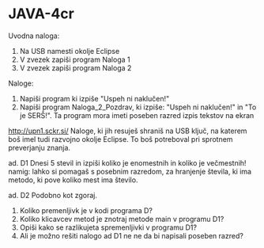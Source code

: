 # JAVA-4cr

Uvodna naloga:
  1. Na USB namesti okolje Eclipse
  2. V zvezek zapiši program Naloga 1
  3. V zvezek zapiši program Naloga 2

Naloge:
  1. Napiši program ki izpiše "Uspeh ni naklučen!"
  2. Napiši program Naloga_2_Pozdrav, ki izpiše: "Uspeh ni naklučen!" in "To je SERŠ!". Ta
    program mora imeti poseben razred izpis tekstov na ekran


http://upn1.sckr.si/
Naloge, ki jih resuješ shraniš na USB ključ, na katerem boš imel tudi razvojno okolje Eclipse. To boš potreboval pri sprotnem preverjanju znanja.

ad. D1 Dnesi 5 stevil in izpiši koliko je enomestnih in koliko je večmestnih!
namig: lahko si pomagaš s posebnim razredom, za hranjenje števila, ki ima metodo, ki pove koliko mest ima število.

ad. D2 Podobno kot zgoraj.

1. Koliko premenljivk je v kodi programa D?
2. Koliko klicavcev metod je znotraj metode main v programu D1?
3. Opiši kako se razlikujeta spremenljivki v programu D1?
4. Ali je možno rešiti nalogo ad D1 ne ne da bi napisali poseben razred?
